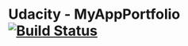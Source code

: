 # Udacity - MyAppPortfolio [![Build Status](https://travis-ci.org/thecodegame/udacity-p0-myapp.svg?branch=master)](https://travis-ci.org/thecodegame/udacity-p0-myapp)